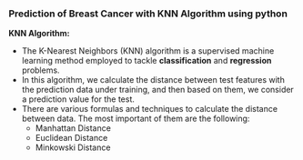 ### Prediction of Breast Cancer with KNN Algorithm using python
**KNN Algorithm:**
- The K-Nearest Neighbors (KNN) algorithm is a supervised machine learning method employed to tackle **classification** and **regression** problems.
- In this algorithm, we calculate the distance between test features with the prediction data under training, and then based on them, we consider a prediction value for the test.
- There are various formulas and techniques to calculate the distance between data. The most important of them are the following:
  - Manhattan Distance
  - Euclidean Distance
  - Minkowski Distance
